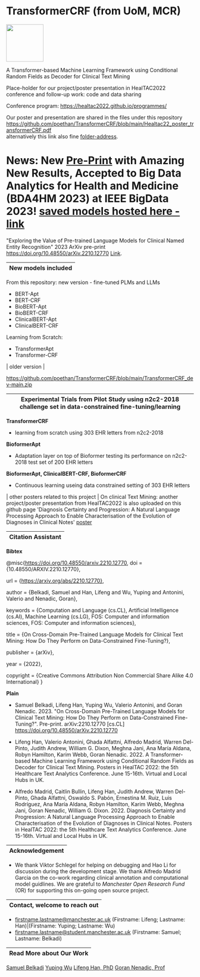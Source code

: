 # TransformerCRF (from UoM, MCR)

<img src="https://github.com/poethan/TransformerCRF/blob/main/TransformerCRF-UoM-logo-.png" width="100">

A Transformer-based Machine Learning Framework using Conditional Random Fields as Decoder for Clinical Text Mining

Place-holder for our project/poster presentation in HealTAC2022 conference and follow-up work: code and data sharing

Conference program: https://healtac2022.github.io/programmes/

Our poster and presentation are shared in the files under this repository
https://github.com/poethan/TransformerCRF/blob/main/Healtac22_poster_transformerCRF.pdf  
alternatively this link also fine [folder-address](https://drive.google.com/drive/folders/1ooyUP91Z5N-LPRsjDhOPZYrp5WpDunLw?usp=sharing).



# News: New [Pre-Print](https://github.com/HECTA-UoM/TransformerCRF/blob/main/view_TransformerCRF.pdf) with Amazing New Results, Accepted to Big Data Analytics for Health and Medicine (BDA4HM 2023) at IEEE BigData 2023! [saved models hosted here - link](https://drive.google.com/drive/folders/1tDo18m_kJyw8cobLNzZMgsDtDLUUx6kI?usp=sharing)
"Exploring the Value of Pre-trained Language Models for Clinical Named Entity Recognition" 2023 ArXiv pre-print https://doi.org/10.48550/arXiv.2210.12770 [Link](http://arxiv.org/abs/2210.12770).

| New models included |
|---|
From this repository: new version - fine-tuned PLMs and LLMs 
- BERT-Apt
- BERT-CRF
- BioBERT-Apt
- BioBERT-CRF
- ClinicalBERT-Apt
- ClinicalBERT-CRF

Learning from Scratch:
  
- TransformerApt
- Transformer-CRF

| older version |
 
https://github.com/poethan/TransformerCRF/blob/main/TransformerCRF_dev-main.zip


| Experimental Trials from Pilot Study using n2c2-2018 challenge set in data-constrained fine-tuning/learning|
|---|

**TransformerCRF**
- learning from scratch using 303 EHR letters from n2c2-2018

**BioformerApt**
- Adaptation layer on top of Bioformer testing its performance on n2c2-2018 test set of 200 EHR letters

**BioformerApt, ClinicalBERT-CRF, BioformerCRF**
- Continuous learning useing data constrained setting of 303 EHR letters

| other posters related to this project |
On clinical Text Mining: another project/poster presentation from HealTAC2022 is also uploaded on this github page
'Diagnosis Certainty and Progression: A Natural Language Processing Approach to Enable Characterisation of the Evolution of Diagnoses in Clinical Notes'
[poster](https://github.com/poethan/TransformerCRF/blob/main/HealTAC22_poster14_centainty_progression.pdf)


| Citation Assistant |
|---|

**Bibtex**

@misc{https://doi.org/10.48550/arxiv.2210.12770,
  doi = {10.48550/ARXIV.2210.12770},
  
  url = {https://arxiv.org/abs/2210.12770},
  
  author = {Belkadi, Samuel and Han, Lifeng and Wu, Yuping and Antonini, Valerio and Nenadic, Goran},
  
  keywords = {Computation and Language (cs.CL), Artificial Intelligence (cs.AI), Machine Learning (cs.LG), FOS: Computer and information sciences, FOS: Computer and information sciences},
  
  title = {On Cross-Domain Pre-Trained Language Models for Clinical Text Mining: How Do They Perform on Data-Constrained Fine-Tuning?},
  
  publisher = {arXiv},
  
  year = {2022},
  
  copyright = {Creative Commons Attribution Non Commercial Share Alike 4.0 International}
}


**Plain**

- Samuel Belkadi, Lifeng Han, Yuping Wu, Valerio Antonini, and Goran Nenadic. 2023. "On Cross-Domain Pre-Trained Language Models for Clinical Text Mining: How Do They Perform on Data-Constrained Fine-Tuning?". Pre-print. arXiv:2210.12770 [cs.CL] https://doi.org/10.48550/arXiv.2210.12770 

- Lifeng Han, Valerio Antonini, Ghada Alfattni, Alfredo Madrid, Warren Del-Pinto, Judith Andrew, William G. Dixon, Meghna Jani, Ana María Aldana, Robyn Hamilton, Karim Webb, Goran Nenadic. 2022. A Transformer-based Machine Learning Framework using Conditional Random Fields as Decoder for Clinical Text Mining. Posters in HealTAC 2022: the 5th Healthcare Text Analytics Conference. June 15-16th. Virtual and Local Hubs in UK.

- Alfredo Madrid, Caitlin Bullin, Lifeng Han, Judith Andrew, Warren Del-Pinto, Ghada Alfattni, Oswaldo S. Pabón, Ernestina M. Ruiz, Luis Rodríguez, Ana María Aldana, Robyn Hamilton, Karim Webb, Meghna Jani, Goran Nenadic, William G. Dixon. 2022. Diagnosis Certainty and Progression: A Natural Language Processing Approach to Enable Characterisation of the Evolution of Diagnoses in Clinical Notes. Posters in HealTAC 2022: the 5th Healthcare Text Analytics Conference. June 15-16th. Virtual and Local Hubs in UK.


| Acknowledgement |
|---|

- We thank Viktor Schlegel for helping on debugging and Hao Li for discussion during the development stage. We thank Alfredo Madrid Garcia on the co-work regarding clinical annotation and computational model guidlines. We are grateful to *Manchester Open Research Fund* (OR) for supporting this on-going open source project.

| Contact, welcome to reach out |
|---|

- firstname.lastname@manchester.ac.uk (Firstname: Lifeng; Lastname: Han)|(Firstname: Yuping; Lastname: Wu)
- firstname.lastname@student.manchester.ac.uk (Firstname: Samuel; Lastname: Belkadi)

| Read More about Our Work |
|---|
[Samuel Belkadi](https://scholar.google.co.uk/citations?hl=en&user=OMoa6IoAAAAJ)
[Yuping Wu](https://scholar.google.com/citations?user=vZV_HuEAAAAJ&hl=en)
[Lifeng Han, PhD](https://scholar.google.com/citations?user=_vf3E2QAAAAJ&hl=en)
[Goran Nenadic, Prof](https://research.manchester.ac.uk/en/persons/gnenadic)
